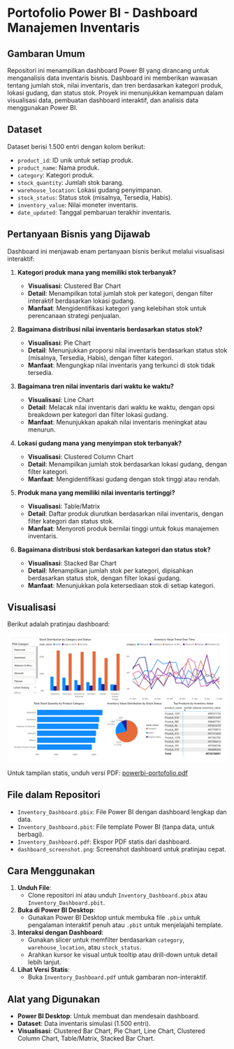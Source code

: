 # Portofolio Power BI - Dashboard Manajemen Inventaris

## Gambaran Umum
Repositori ini menampilkan dashboard Power BI yang dirancang untuk menganalisis data inventaris bisnis. Dashboard ini memberikan wawasan tentang jumlah stok, nilai inventaris, dan tren berdasarkan kategori produk, lokasi gudang, dan status stok. Proyek ini menunjukkan kemampuan dalam visualisasi data, pembuatan dashboard interaktif, dan analisis data menggunakan Power BI.

## Dataset
Dataset berisi 1.500 entri dengan kolom berikut:
- `product_id`: ID unik untuk setiap produk.
- `product_name`: Nama produk.
- `category`: Kategori produk.
- `stock_quantity`: Jumlah stok barang.
- `warehouse_location`: Lokasi gudang penyimpanan.
- `stock_status`: Status stok (misalnya, Tersedia, Habis).
- `inventory_value`: Nilai moneter inventaris.
- `date_updated`: Tanggal pembaruan terakhir inventaris.

## Pertanyaan Bisnis yang Dijawab
Dashboard ini menjawab enam pertanyaan bisnis berikut melalui visualisasi interaktif:

1. **Kategori produk mana yang memiliki stok terbanyak?**
   - **Visualisasi**: Clustered Bar Chart
   - **Detail**: Menampilkan total jumlah stok per kategori, dengan filter interaktif berdasarkan lokasi gudang.
   - **Manfaat**: Mengidentifikasi kategori yang kelebihan stok untuk perencanaan strategi penjualan.

2. **Bagaimana distribusi nilai inventaris berdasarkan status stok?**
   - **Visualisasi**: Pie Chart
   - **Detail**: Menunjukkan proporsi nilai inventaris berdasarkan status stok (misalnya, Tersedia, Habis), dengan filter kategori.
   - **Manfaat**: Mengungkap nilai inventaris yang terkunci di stok tidak tersedia.

3. **Bagaimana tren nilai inventaris dari waktu ke waktu?**
   - **Visualisasi**: Line Chart
   - **Detail**: Melacak nilai inventaris dari waktu ke waktu, dengan opsi breakdown per kategori dan filter lokasi gudang.
   - **Manfaat**: Menunjukkan apakah nilai inventaris meningkat atau menurun.

4. **Lokasi gudang mana yang menyimpan stok terbanyak?**
   - **Visualisasi**: Clustered Column Chart
   - **Detail**: Menampilkan jumlah stok berdasarkan lokasi gudang, dengan filter kategori.
   - **Manfaat**: Mengidentifikasi gudang dengan stok tinggi atau rendah.

5. **Produk mana yang memiliki nilai inventaris tertinggi?**
   - **Visualisasi**: Table/Matrix
   - **Detail**: Daftar produk diurutkan berdasarkan nilai inventaris, dengan filter kategori dan status stok.
   - **Manfaat**: Menyoroti produk bernilai tinggi untuk fokus manajemen inventaris.

6. **Bagaimana distribusi stok berdasarkan kategori dan status stok?**
   - **Visualisasi**: Stacked Bar Chart
   - **Detail**: Menampilkan jumlah stok per kategori, dipisahkan berdasarkan status stok, dengan filter lokasi gudang.
   - **Manfaat**: Menunjukkan pola ketersediaan stok di setiap kategori.

## Visualisasi
Berikut adalah pratinjau dashboard:

![Pratinjau Dashboard](powerbi-portofolio.jpg)

Untuk tampilan statis, unduh versi PDF: [powerbi-portofolio.pdf](powerbi-portofolio.pdf)

## File dalam Repositori
- `Inventory_Dashboard.pbix`: File Power BI dengan dashboard lengkap dan data.
- `Inventory_Dashboard.pbit`: File template Power BI (tanpa data, untuk berbagi).
- `Inventory_Dashboard.pdf`: Ekspor PDF statis dari dashboard.
- `dashboard_screenshot.png`: Screenshot dashboard untuk pratinjau cepat.

## Cara Menggunakan
1. **Unduh File**:
   - Clone repositori ini atau unduh `Inventory_Dashboard.pbix` atau `Inventory_Dashboard.pbit`.
2. **Buka di Power BI Desktop**:
   - Gunakan Power BI Desktop untuk membuka file `.pbix` untuk pengalaman interaktif penuh atau `.pbit` untuk menjelajahi template.
3. **Interaksi dengan Dashboard**:
   - Gunakan slicer untuk memfilter berdasarkan `category`, `warehouse_location`, atau `stock_status`.
   - Arahkan kursor ke visual untuk tooltip atau drill-down untuk detail lebih lanjut.
4. **Lihat Versi Statis**:
   - Buka `Inventory_Dashboard.pdf` untuk gambaran non-interaktif.

## Alat yang Digunakan
- **Power BI Desktop**: Untuk membuat dan mendesain dashboard.
- **Dataset**: Data inventaris simulasi (1.500 entri).
- **Visualisasi**: Clustered Bar Chart, Pie Chart, Line Chart, Clustered Column Chart, Table/Matrix, Stacked Bar Chart.